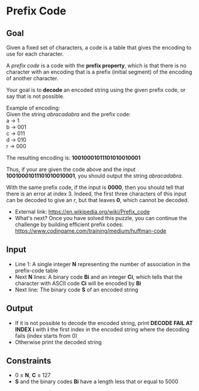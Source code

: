# Prefix Code

## Goal

Given a fixed set of characters, a code is a table that gives the encoding to
use for each character.

A _prefix code_ is a code with the **prefix property**, which is that there is
no character with an encoding that is a prefix (initial segment) of the encoding
of another character.

Your goal is to **decode** an encoded string using the given prefix code, or say
that is not possible.

Example of encoding: \
Given the string _abracadabra_ and the prefix code: \
a -> 1 \
b -> 001 \
c -> 011 \
d -> 010 \
r -> 000

The resulting encoding is: **10010001011101010010001**

Thus, if your are given the code above and the input
**10010001011101010010001**, you should output the string _abracadabra_.

With the same prefix code, if the input is **0000**, then you should tell that
there is an error at index 3. Indeed, the first three characters of this input
can be decoded to give an _r_, but that leaves **0**, which cannot be decoded.

-   External link: https://en.wikipedia.org/wiki/Prefix_code
-   What's next? Once you have solved this puzzle, you can continue the
    challenge by building efficient prefix codes:
    https://www.codingame.com/training/medium/huffman-code

## Input

-   Line 1: A single integer **N** representing the number of association in
    the prefix-code table
-   Next **N** lines: A binary code **Bi** and an integer **Ci**, which tells
    that the character with ASCII code **Ci** will be encoded by **Bi**
-   Next line: The binary code **S** of an encoded string

## Output

-   If it is not possible to decode the encoded string, print **DECODE FAIL AT
    INDEX i** with **i** the first index in the encoded string where the
    decoding fails (index starts from 0)
-   Otherwise print the decoded string

## Constraints

-   0 &leq; **N**, **C** &leq; 127
-   **S** and the binary codes **Bi** have a length less that or equal to 5000
